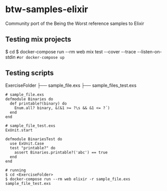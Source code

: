 btw-samples-elixir
==================

Community port of the Being the Worst reference samples to Elixir

## Testing mix projects
$ cd <ExerciseFolder>
$ docker-compose run --rm web mix test --cover --trace --listen-on-stdin `#or docker-compose up`

## Testing scripts
ExerciseFolder
├── sample_file.exs
├── sample_files_test.exs

```
# sample_file.exs
defmodule Binaries do
  def printable?(binary) do
    Enum.all? binary, &(&1 >= ?\s && &1 <= ?´)
  end
end
```

```
# sample_file_test.exs
ExUnit.start

defmodule BinariesTest do
  use ExUnit.Case
  test "printable?" do
    assert Binaries.printable?('abc') == true
  end
end
```

```
# running
$ cd <ExerciseFolder>
$ docker-compose run --rm web elixir -r sample_file.exs sample_file_test.exs
```
